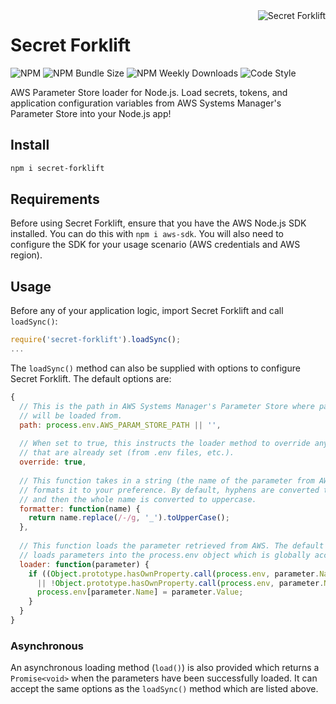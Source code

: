 <img src="https://i.imgur.com/jfrPJpQ.png?1" alt="Secret Forklift" align="right" />

# Secret Forklift

![NPM](https://img.shields.io/npm/v/secret-forklift)
![NPM Bundle Size](https://img.shields.io/bundlephobia/min/secret-forklift)
![NPM Weekly Downloads](https://img.shields.io/npm/dw/secret-forklift)
![Code Style](https://img.shields.io/badge/code%20style-airbnb-blueviolet)

AWS Parameter Store loader for Node.js. Load secrets, tokens, and application configuration variables from AWS Systems Manager's Parameter Store into your Node.js app!

## Install

```bash
npm i secret-forklift
```

## Requirements

Before using Secret Forklift, ensure that you have the AWS Node.js SDK installed. You can do this with `npm i aws-sdk`. You will also need to configure the SDK for your usage scenario (AWS credentials and AWS region).

## Usage

Before any of your application logic, import Secret Forklift and call `loadSync()`:  

```js
require('secret-forklift').loadSync();
...
```

The `loadSync()` method can also be supplied with options to configure Secret Forklift. The default options are:  

```js
{
  // This is the path in AWS Systems Manager's Parameter Store where parameters
  // will be loaded from.
  path: process.env.AWS_PARAM_STORE_PATH || '',
  
  // When set to true, this instructs the loader method to override any parameters
  // that are already set (from .env files, etc.).
  override: true,
  
  // This function takes in a string (the name of the parameter from AWS) and
  // formats it to your preference. By default, hyphens are converted to underscores
  // and then the whole name is converted to uppercase.
  formatter: function(name) {
    return name.replace(/-/g, '_').toUpperCase();
  },
  
  // This function loads the parameter retrieved from AWS. The default implementation
  // loads parameters into the process.env object which is globally access in Node.
  loader: function(parameter) {
    if ((Object.prototype.hasOwnProperty.call(process.env, parameter.Name) && this.override)
      || !Object.prototype.hasOwnProperty.call(process.env, parameter.Name)) {
      process.env[parameter.Name] = parameter.Value;
    }
  }
}
```

### Asynchronous

An asynchronous loading method (`load()`) is also provided which returns a `Promise<void>` when the parameters have been successfully loaded. It can accept the same options as the `loadSync()` method which are listed above.
